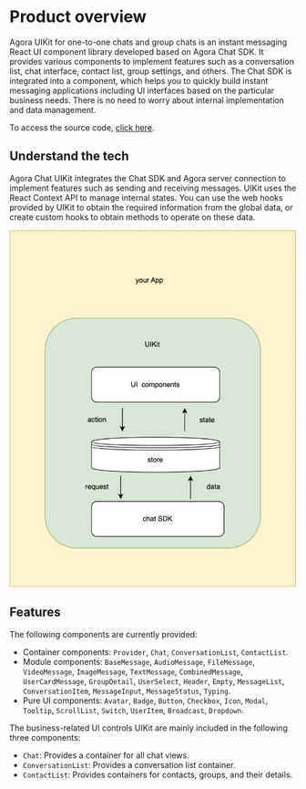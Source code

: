 # Product overview

Agora UIKit for one-to-one chats and group chats is an instant messaging React UI component library developed based on 
Agora Chat SDK. It provides various components to implement features such as a conversation list, chat interface, 
contact list, group settings, and others. The Chat SDK is integrated into a component, which helps you to quickly build instant messaging applications including UI interfaces based on the particular business needs. There is no need to worry about internal implementation and data management.

To access the source code, [click here](https://github.com/AgoraIO-Usecase/AgoraChat-UIKit-web/tree/main).

## Understand the tech

Agora Chat UIKit integrates the Chat SDK and Agora server connection to implement features such as sending and receiving messages. UIKit uses the React Context API to manage internal states. You can use the web hooks provided by UIKit to obtain the required information from the global data, or create custom hooks to obtain methods to operate on these data.

![technical-principle](../../assets/images/uikit-web-technical-principle.png)

## Features

The following components are currently provided:

- Container components: `Provider`, `Chat`, `ConversationList`, `ContactList`.
- Module components: `BaseMessage`, `AudioMessage`, `FileMessage`, `VideoMessage`, `ImageMessage`, `TextMessage`, `CombinedMessage`, `UserCardMessage`, `GroupDetail`, `UserSelect`, `Header`, `Empty`, `MessageList`, `ConversationItem`, `MessageInput`, `MessageStatus`, `Typing`.
- Pure UI components: `Avatar`, `Badge`, `Button`, `Checkbox`, `Icon`, `Modal`, `Tooltip`, `ScrollList`, `Switch`, `UserItem`, `Broadcast`, `Dropdown`.

The business-related UI controls UIKit are mainly included in the following three components:

- `Chat`: Provides a container for all chat views.
- `ConversationList`: Provides a conversation list container.
- `ContactList`: Provides containers for contacts, groups, and their details.